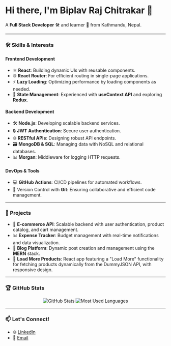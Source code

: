 <h1 align="left">Hi there, I'm Biplav Raj Chitrakar 👋</h1>
<p align="left">
  A <b>Full Stack Developer</b> 🛠️ and learner 📘 from Kathmandu, Nepal.
</p>

---

### 🛠 Skills & Interests

#### Frontend Development
- ⚛️ **React**: Building dynamic UIs with reusable components.
- 🌐 **React Router**: For efficient routing in single-page applications.
- ⚡ **Lazy Loading**: Optimizing performance by loading components as needed.
- 🌟 **State Management**: Experienced with **useContext API** and exploring **Redux**.

#### Backend Development
- 🛠️ **Node.js**: Developing scalable backend services.
- 🔒 **JWT Authentication**: Secure user authentication.
- 🌐 **RESTful APIs**: Designing robust API endpoints.
- 🗃️ **MongoDB & SQL**: Managing data with NoSQL and relational databases.
- 📊 **Morgan**: Middleware for logging HTTP requests.

#### DevOps & Tools
- 💻 **GitHub Actions**: CI/CD pipelines for automated workflows.
- 🔧 Version Control with **Git**: Ensuring collaborative and efficient code management.

---

### 🚀 Projects
- 🛒 **E-commerce API**: Scalable backend with user authentication, product catalog, and cart management.
- 📊 **Expense Tracker**: Budget management with real-time notifications and data visualization.
- 📖 **Blog Platform**: Dynamic post creation and management using the **MERN** stack.
- 🔄 **Load More Products**: React app featuring a "Load More" functionality for fetching products dynamically from the DummyJSON API, with responsive design.

---

### 🏆 GitHub Stats
<p align="center">
  <img src="https://github-readme-stats.vercel.app/api?username=L3vi-Ackerman&show_icons=true&theme=dark&hide=issues&count_private=true" alt="GitHub Stats" />
  <img src="https://github-readme-stats.vercel.app/api/top-langs/?username=L3vi-Ackerman&layout=compact&theme=dark" alt="Most Used Languages" />
</p>

---

### 📫 Let's Connect!
- 🌐 [LinkedIn](https://www.linkedin.com/in/biplav-chitrakar/)
- 📧 [Email](mailto:biplav2059@gmail.com)
